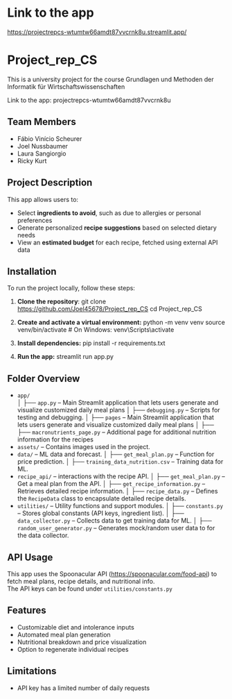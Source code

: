 # Link to the app
https://projectrepcs-wtumtw66amdt87vvcrnk8u.streamlit.app/

# Project_rep_CS

This is a university project for the course Grundlagen und Methoden der Informatik für Wirtschaftswissenschaften

Link to the app:
projectrepcs-wtumtw66amdt87vvcrnk8u

## Team Members
- Fábio Vinício Scheurer
- Joel Nussbaumer
- Laura Sangiorgio
- Ricky Kurt

## Project Description
This app allows users to:
- Select **ingredients to avoid**, such as due to allergies or personal preferences
- Generate personalized **recipe suggestions** based on selected dietary needs
- View an **estimated budget** for each recipe, fetched using external API data


## Installation

To run the project locally, follow these steps:

1. **Clone the repository**:
   git clone https://github.com/Joel45678/Project_rep_CS
   cd Project_rep_CS

2. **Create and activate a virtual environment:**
python -m venv venv
source venv/bin/activate  # On Windows: venv\Scripts\activate

3. **Install dependencies:**
pip install -r requirements.txt

4. **Run the app:**
streamlit run app.py



## Folder Overview

- `app/`              
│   ├── `app.py`               – Main Streamlit application that lets users generate and visualize customized daily meal plans
│   ├── `debugging.py`         – Scripts for testing and debugging.
│   ├── `pages`               – Main Streamlit application that lets users generate and visualize customized daily meal plans
│   ├──  ├──  `macronutrients_page.py`               – Additional page for additional nutrition information for the recipes
- `assets/`              – Contains images used in the project.
- `data/`                – ML data and forecast.
│   ├── `get_meal_plan.py`           – Function for price prediction.
│   ├── `training_data_nutrition.csv`  – Training data for ML.
- `recipe_api/`          – interactions with the recipe API.
│   ├── `get_meal_plan.py`           – Get a meal plan from the API.
│   ├── `get_recipe_information.py`  – Retrieves detailed recipe information.
│   ├── `recipe_data.py`             – Defines the `RecipeData` class to encapsulate detailed recipe details.
- `utilities/`           – Utility functions and support modules.
│   ├── `constants.py`               – Stores global constants (API keys, ingredient list).
│   ├── `data_collector.py`          – Collects data to get training data for ML.
│   ├── `random_user_generator.py`   – Generates mock/random user data to  for the data collector.


## API Usage

This app uses the Spoonacular API (https://spoonacular.com/food-api) to fetch meal plans, recipe details, and nutritional info.  
The API keys can be found under `utilities/constants.py`

## Features
- Customizable diet and intolerance inputs
- Automated meal plan generation
- Nutritional breakdown and price visualization
- Option to regenerate individual recipes

## Limitations
- API key has a limited number of daily requests
